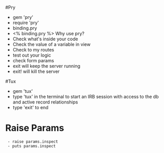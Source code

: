 #Pry
  - gem 'pry'
  - require 'pry'
  - binding.pry
  - <% binding.pry %>
Why use pry?
  - Check what's inside your code
  - Check the value of a variable in view
  - Check to my routes
  - test out your logic
  - check form params
  - exit will keep the server running
  - exit! will kill the server


  #Tux
   - gem 'tux'
   - type 'tux' in the terminal to start an IRB session with access to the db and active record relationships
   - type 'exit' to end

   # Raise Params
     - raise params.inspect
     - puts params.inspect
